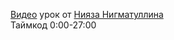 [Видео](https://www.youtube.com/watch?v=5aPjt7WF8oY&t=0s) урок от [Нияза Нигматуллина](https://codeforces.com/profile/niyaznigmatul)  
Таймкод 0:00-27:00
